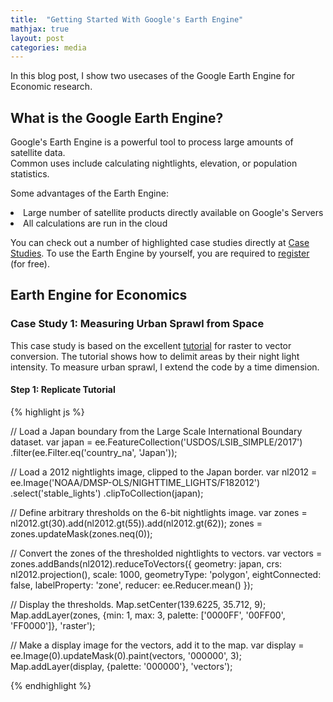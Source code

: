 ```yaml
---
title:  "Getting Started With Google's Earth Engine"
mathjax: true
layout: post
categories: media
---
```


In this blog post, I show two usecases of the Google Earth Engine for Economic research.

## What is the Google Earth Engine?
Google's Earth Engine is a powerful tool to process large amounts of satellite data. <br>
Common uses include calculating nightlights, elevation, or population statistics. 

Some advantages of the Earth Engine:
<li> Large number of satellite products directly available on Google's Servers </li>
<li> All calculations are run in the cloud </li>

You can check out a number of highlighted case studies directly at [Case Studies](https://earthengine.google.com/case_studies/). 
To use the Earth Engine by yourself, you are required to [register](https://signup.earthengine.google.com/) (for free). 

## Earth Engine for Economics
### Case Study 1: Measuring Urban Sprawl from Space
This case study is based on the excellent [tutorial](https://developers.google.com/earth-engine/guides/reducers_reduce_to_vectors) for raster to vector conversion.
The tutorial shows how to delimit areas by their night light intensity. To measure urban sprawl, I extend the code by a time dimension.

#### Step 1: Replicate Tutorial
{% highlight js %}

// Load a Japan boundary from the Large Scale International Boundary dataset.
var japan = ee.FeatureCollection('USDOS/LSIB_SIMPLE/2017')
  .filter(ee.Filter.eq('country_na', 'Japan'));

// Load a 2012 nightlights image, clipped to the Japan border.
var nl2012 = ee.Image('NOAA/DMSP-OLS/NIGHTTIME_LIGHTS/F182012')
  .select('stable_lights')
  .clipToCollection(japan);

// Define arbitrary thresholds on the 6-bit nightlights image.
var zones = nl2012.gt(30).add(nl2012.gt(55)).add(nl2012.gt(62));
zones = zones.updateMask(zones.neq(0));

// Convert the zones of the thresholded nightlights to vectors.
var vectors = zones.addBands(nl2012).reduceToVectors({
  geometry: japan,
  crs: nl2012.projection(),
  scale: 1000,
  geometryType: 'polygon',
  eightConnected: false,
  labelProperty: 'zone',
  reducer: ee.Reducer.mean()
});

// Display the thresholds.
Map.setCenter(139.6225, 35.712, 9);
Map.addLayer(zones, {min: 1, max: 3, palette: ['0000FF', '00FF00', 'FF0000']}, 'raster');

// Make a display image for the vectors, add it to the map.
var display = ee.Image(0).updateMask(0).paint(vectors, '000000', 3);
Map.addLayer(display, {palette: '000000'}, 'vectors');

{% endhighlight %}
